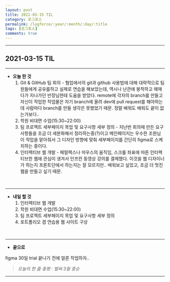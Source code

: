 ```yaml
---
layout: post
title: 2021-03-15 TIL
category: 로그포스
permalink: /logforce/:year/:month/:day/:title
tags: [로그포스]
comments: true
---
```


---

## 2021-03-15 TIL

---

- **오늘 한 것**
  1. Git & GitHub 팀 회의 - 협업에서의 git과 github 사용법에 대해 대략적으로 팀원들에게 공유를하고 실제로 연습을 해보았는데, 역시나 난관에 봉착하고 헤매다가 지나가던 반장님한테 도움을 받았다. remote에 각자의 branch를 만들고 자신이 작업한 작업물은 자기 branch에 올려 dev에 pull request를 해야하는데 사람마다 branch를 만들 생각은 못했었기 때문.
     정말 배워도 배워도 끝이 없는가보다..
  2. 학원 비대면 수업(15:30~22:00)
  3. 팀 프로젝트 세부페이지 목업 및 요구사항 세부 정의 - 지난번 회의때 만든 요구사항들을 조금 더 세분화해서 정리하는중(?)이고 메인페이지는 우수한 조원님이 작업을 맡아줘서 그 디자인 방향에 맞춰 세부페이지를 간단히 figma로 스케치하는 중이다.
  4. 인터렉티브 웹 개발 - 페럴렉스나 마우스의 움직임, 스크롤 좌표에 따른 인터렉티브한 웹에 관심이 생겨서 인프런 동영상 강의를 결제했다. 이것을 웹 디자이너가 하는지 프론트단에서 하는지는 잘 모르지만.. 배워보고 싶었고, 조금 더 멋진 웹을 만들고 싶기 때문.

<br>

---

- **내일 할 것**
  1. 인터렉티브 웹 개발
  2. 학원 비대면 수업(15:30~22:00)
  3. 팀 프로젝트 세부페이지 목업 및 요구사항 세부 정의
  4. 포트폴리오 겸 연습용 웹 사이트 구상

<br>

---

- **끝으로**

figma 30일 trial 끝나기 전에 얼른 작업하자..

> _오늘의 한 줄 총평 : 벌써 3월 중순_

---
